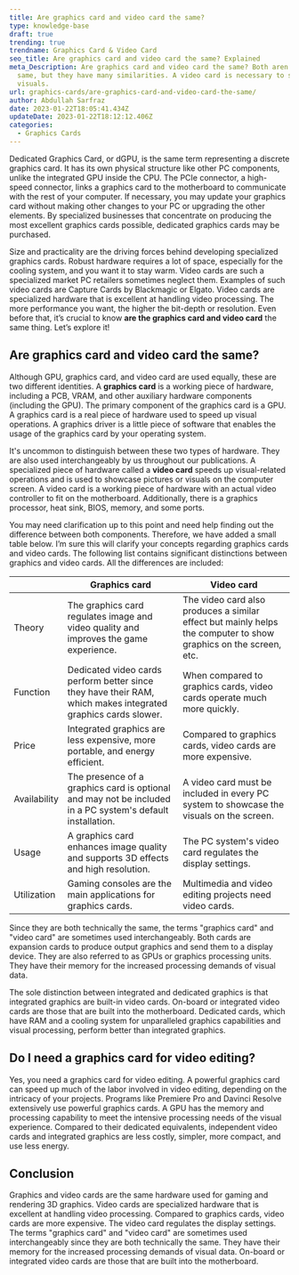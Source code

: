 ```yaml
---
title: Are graphics card and video card the same?
type: knowledge-base
draft: true
trending: true
trendname: Graphics Card & Video Card
seo_title: Are graphics card and video card the same? Explained
meta_Description: Are graphics card and video card the same? Both aren’t the
  same, but they have many similarities. A video card is necessary to show
  visuals.
url: graphics-cards/are-graphics-card-and-video-card-the-same/
author: Abdullah Sarfraz
date: 2023-01-22T18:05:41.434Z
updateDate: 2023-01-22T18:12:12.406Z
categories:
  - Graphics Cards
---
```

Dedicated Graphics Card, or dGPU, is the same term representing a discrete graphics card. It has its own physical structure like other PC components, unlike the integrated GPU inside the CPU. The PCIe connector, a high-speed connector, links a graphics card to the motherboard to communicate with the rest of your computer. If necessary, you may update your graphics card without making other changes to your PC or upgrading the other elements. By specialized businesses that concentrate on producing the most excellent graphics cards possible, dedicated graphics cards may be purchased.

Size and practicality are the driving forces behind developing specialized graphics cards. Robust hardware requires a lot of space, especially for the cooling system, and you want it to stay warm. Video cards are such a specialized market PC retailers sometimes neglect them. Examples of such video cards are Capture Cards by Blackmagic or Elgato. Video cards are specialized hardware that is excellent at handling video processing. The more performance you want, the higher the bit-depth or resolution. Even before that, it’s crucial to know **are the graphics card and video card** the same thing. Let’s explore it!

## Are graphics card and video card the same?

Although GPU, graphics card, and video card are used equally, these are two different identities. A **graphics card** is a working piece of hardware, including a PCB, VRAM, and other auxiliary hardware components (including the GPU). The primary component of the graphics card is a GPU. A graphics card is a real piece of hardware used to speed up visual operations. A graphics driver is a little piece of software that enables the usage of the graphics card by your operating system.

It's uncommon to distinguish between these two types of hardware. They are also used interchangeably by us throughout our publications. A specialized piece of hardware called a **video card** speeds up visual-related operations and is used to showcase pictures or visuals on the computer screen. A video card is a working piece of hardware with an actual video controller to fit on the motherboard. Additionally, there is a graphics processor, heat sink, BIOS, memory, and some ports.

You may need clarification up to this point and need help finding out the difference between both components. Therefore, we have added a small table below. I’m sure this will clarify your concepts regarding graphics cards and video cards. The following list contains significant distinctions between graphics and video cards. All the differences are included:

|              | Graphics card                                                                                                 | Video card                                                                                                       |
| ------------ | ------------------------------------------------------------------------------------------------------------- | ---------------------------------------------------------------------------------------------------------------- |
| Theory       | The graphics card regulates image and video quality and improves the game experience.                         | The video card also produces a similar effect but mainly helps the computer to show graphics on the screen, etc. |
| Function     | Dedicated video cards perform better since they have their RAM, which makes integrated graphics cards slower. | When compared to graphics cards, video cards operate much more quickly.                                          |
| Price        | Integrated graphics are less expensive, more portable, and energy efficient.                                  | Compared to graphics cards, video cards are more expensive.                                                      |
| Availability | The presence of a graphics card is optional and may not be included in a PC system's default installation.    | A video card must be included in every PC system to showcase the visuals on the screen.                          |
| Usage        | A graphics card enhances image quality and supports 3D effects and high resolution.                           | The PC system's video card regulates the display settings.                                                       |
| Utilization  | Gaming consoles are the main applications for graphics cards.                                                 | Multimedia and video editing projects need video cards.                                                          |

Since they are both technically the same, the terms "graphics card" and "video card" are sometimes used interchangeably. Both cards are expansion cards to produce output graphics and send them to a display device. They are also referred to as GPUs or graphics processing units. They have their memory for the increased processing demands of visual data. 

The sole distinction between integrated and dedicated graphics is that integrated graphics are built-in video cards. On-board or integrated video cards are those that are built into the motherboard. Dedicated cards, which have RAM and a cooling system for unparalleled graphics capabilities and visual processing, perform better than integrated graphics.

## Do I need a graphics card for video editing?

Yes, you need a graphics card for video editing. A powerful graphics card can speed up much of the labor involved in video editing, depending on the intricacy of your projects. Programs like Premiere Pro and Davinci Resolve extensively use powerful graphics cards. A GPU has the memory and processing capability to meet the intensive processing needs of the visual experience. Compared to their dedicated equivalents, independent video cards and integrated graphics are less costly, simpler, more compact, and use less energy.

## Conclusion

Graphics and video cards are the same hardware used for gaming and rendering 3D graphics. Video cards are specialized hardware that is excellent at handling video processing. Compared to graphics cards, video cards are more expensive. The video card regulates the display settings. The terms "graphics card" and "video card" are sometimes used interchangeably since they are both technically the same. They have their memory for the increased processing demands of visual data. On-board or integrated video cards are those that are built into the motherboard.
